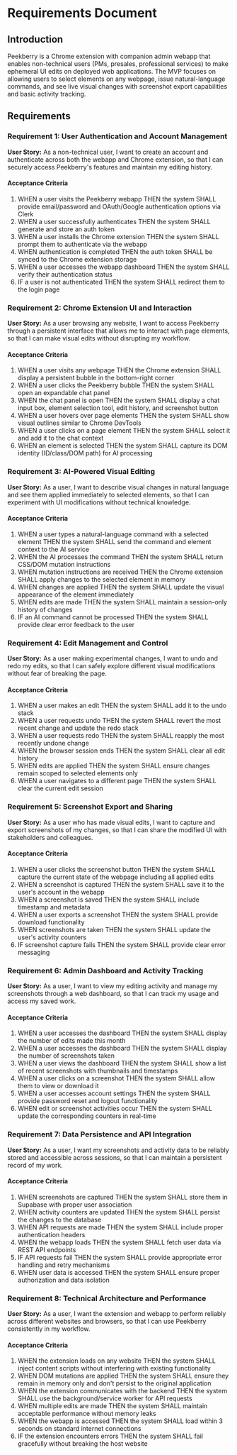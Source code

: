 # Requirements Document

## Introduction

Peekberry is a Chrome extension with companion admin webapp that enables non-technical users (PMs, presales, professional services) to make ephemeral UI edits on deployed web applications. The MVP focuses on allowing users to select elements on any webpage, issue natural-language commands, and see live visual changes with screenshot export capabilities and basic activity tracking.

## Requirements

### Requirement 1: User Authentication and Account Management

**User Story:** As a non-technical user, I want to create an account and authenticate across both the webapp and Chrome extension, so that I can securely access Peekberry's features and maintain my editing history.

#### Acceptance Criteria

1. WHEN a user visits the Peekberry webapp THEN the system SHALL provide email/password and OAuth/Google authentication options via Clerk
2. WHEN a user successfully authenticates THEN the system SHALL generate and store an auth token
3. WHEN a user installs the Chrome extension THEN the system SHALL prompt them to authenticate via the webapp
4. WHEN authentication is completed THEN the auth token SHALL be synced to the Chrome extension storage
5. WHEN a user accesses the webapp dashboard THEN the system SHALL verify their authentication status
6. IF a user is not authenticated THEN the system SHALL redirect them to the login page

### Requirement 2: Chrome Extension UI and Interaction

**User Story:** As a user browsing any website, I want to access Peekberry through a persistent interface that allows me to interact with page elements, so that I can make visual edits without disrupting my workflow.

#### Acceptance Criteria

1. WHEN a user visits any webpage THEN the Chrome extension SHALL display a persistent bubble in the bottom-right corner
2. WHEN a user clicks the Peekberry bubble THEN the system SHALL open an expandable chat panel
3. WHEN the chat panel is open THEN the system SHALL display a chat input box, element selection tool, edit history, and screenshot button
4. WHEN a user hovers over page elements THEN the system SHALL show visual outlines similar to Chrome DevTools
5. WHEN a user clicks on a page element THEN the system SHALL select it and add it to the chat context
6. WHEN an element is selected THEN the system SHALL capture its DOM identity (ID/class/DOM path) for AI processing

### Requirement 3: AI-Powered Visual Editing

**User Story:** As a user, I want to describe visual changes in natural language and see them applied immediately to selected elements, so that I can experiment with UI modifications without technical knowledge.

#### Acceptance Criteria

1. WHEN a user types a natural-language command with a selected element THEN the system SHALL send the command and element context to the AI service
2. WHEN the AI processes the command THEN the system SHALL return CSS/DOM mutation instructions
3. WHEN mutation instructions are received THEN the Chrome extension SHALL apply changes to the selected element in memory
4. WHEN changes are applied THEN the system SHALL update the visual appearance of the element immediately
5. WHEN edits are made THEN the system SHALL maintain a session-only history of changes
6. IF an AI command cannot be processed THEN the system SHALL provide clear error feedback to the user

### Requirement 4: Edit Management and Control

**User Story:** As a user making experimental changes, I want to undo and redo my edits, so that I can safely explore different visual modifications without fear of breaking the page.

#### Acceptance Criteria

1. WHEN a user makes an edit THEN the system SHALL add it to the undo stack
2. WHEN a user requests undo THEN the system SHALL revert the most recent change and update the redo stack
3. WHEN a user requests redo THEN the system SHALL reapply the most recently undone change
4. WHEN the browser session ends THEN the system SHALL clear all edit history
5. WHEN edits are applied THEN the system SHALL ensure changes remain scoped to selected elements only
6. WHEN a user navigates to a different page THEN the system SHALL clear the current edit session

### Requirement 5: Screenshot Export and Sharing

**User Story:** As a user who has made visual edits, I want to capture and export screenshots of my changes, so that I can share the modified UI with stakeholders and colleagues.

#### Acceptance Criteria

1. WHEN a user clicks the screenshot button THEN the system SHALL capture the current state of the webpage including all applied edits
2. WHEN a screenshot is captured THEN the system SHALL save it to the user's account in the webapp
3. WHEN a screenshot is saved THEN the system SHALL include timestamp and metadata
4. WHEN a user exports a screenshot THEN the system SHALL provide download functionality
5. WHEN screenshots are taken THEN the system SHALL update the user's activity counters
6. IF screenshot capture fails THEN the system SHALL provide clear error messaging

### Requirement 6: Admin Dashboard and Activity Tracking

**User Story:** As a user, I want to view my editing activity and manage my screenshots through a web dashboard, so that I can track my usage and access my saved work.

#### Acceptance Criteria

1. WHEN a user accesses the dashboard THEN the system SHALL display the number of edits made this month
2. WHEN a user accesses the dashboard THEN the system SHALL display the number of screenshots taken
3. WHEN a user views the dashboard THEN the system SHALL show a list of recent screenshots with thumbnails and timestamps
4. WHEN a user clicks on a screenshot THEN the system SHALL allow them to view or download it
5. WHEN a user accesses account settings THEN the system SHALL provide password reset and logout functionality
6. WHEN edit or screenshot activities occur THEN the system SHALL update the corresponding counters in real-time

### Requirement 7: Data Persistence and API Integration

**User Story:** As a user, I want my screenshots and activity data to be reliably stored and accessible across sessions, so that I can maintain a persistent record of my work.

#### Acceptance Criteria

1. WHEN screenshots are captured THEN the system SHALL store them in Supabase with proper user association
2. WHEN activity counters are updated THEN the system SHALL persist the changes to the database
3. WHEN API requests are made THEN the system SHALL include proper authentication headers
4. WHEN the webapp loads THEN the system SHALL fetch user data via REST API endpoints
5. IF API requests fail THEN the system SHALL provide appropriate error handling and retry mechanisms
6. WHEN user data is accessed THEN the system SHALL ensure proper authorization and data isolation

### Requirement 8: Technical Architecture and Performance

**User Story:** As a user, I want the extension and webapp to perform reliably across different websites and browsers, so that I can use Peekberry consistently in my workflow.

#### Acceptance Criteria

1. WHEN the extension loads on any website THEN the system SHALL inject content scripts without interfering with existing functionality
2. WHEN DOM mutations are applied THEN the system SHALL ensure they remain in memory only and don't persist to the original application
3. WHEN the extension communicates with the backend THEN the system SHALL use the background/service worker for API requests
4. WHEN multiple edits are made THEN the system SHALL maintain acceptable performance without memory leaks
5. WHEN the webapp is accessed THEN the system SHALL load within 3 seconds on standard internet connections
6. IF the extension encounters errors THEN the system SHALL fail gracefully without breaking the host website
